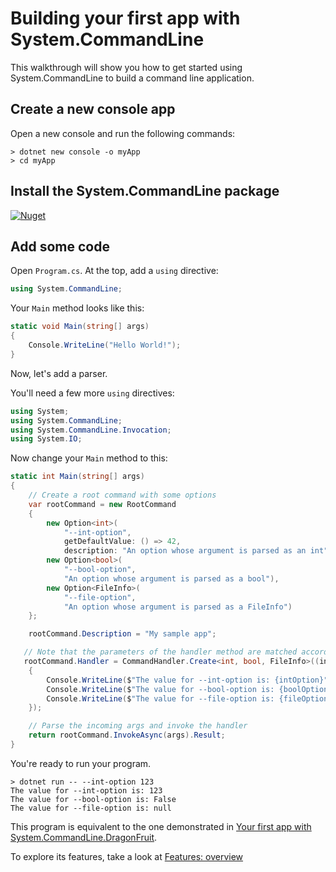 # Building your first app with System.CommandLine

This walkthrough will show you how to get started using System.CommandLine to build a command line application.

## Create a new console app

Open a new console and run the following commands:

```console
> dotnet new console -o myApp
> cd myApp
```

## Install the System.CommandLine package

[![Nuget](https://img.shields.io/nuget/v/System.CommandLine.svg)](https://nuget.org/packages/System.CommandLine)  

## Add some code

Open `Program.cs`. At the top, add a `using` directive:

```csharp
using System.CommandLine;
```

Your `Main` method looks like this:

```csharp
static void Main(string[] args)
{
    Console.WriteLine("Hello World!");
}
```

Now, let's add a parser. 

You'll need a few more `using` directives:

```csharp
using System;
using System.CommandLine;
using System.CommandLine.Invocation;
using System.IO;
```

Now change your `Main` method to this:

```csharp
static int Main(string[] args)
{
    // Create a root command with some options
    var rootCommand = new RootCommand
    {
        new Option<int>(
            "--int-option",
            getDefaultValue: () => 42,
            description: "An option whose argument is parsed as an int"),
        new Option<bool>(
            "--bool-option",
            "An option whose argument is parsed as a bool"),
        new Option<FileInfo>(
            "--file-option",
            "An option whose argument is parsed as a FileInfo")
    };

    rootCommand.Description = "My sample app";

   // Note that the parameters of the handler method are matched according to the names of the options
   rootCommand.Handler = CommandHandler.Create<int, bool, FileInfo>((intOption, boolOption, fileOption) =>
    {
        Console.WriteLine($"The value for --int-option is: {intOption}");
        Console.WriteLine($"The value for --bool-option is: {boolOption}");
        Console.WriteLine($"The value for --file-option is: {fileOption?.FullName ?? "null"}");
    });

    // Parse the incoming args and invoke the handler
    return rootCommand.InvokeAsync(args).Result;
}
```

You're ready to run your program.

```console
> dotnet run -- --int-option 123
The value for --int-option is: 123
The value for --bool-option is: False
The value for --file-option is: null
```

This program is equivalent to the one demonstrated in [Your first app with System.CommandLine.DragonFruit](Your-first-app-with-System.CommandLine.DragonFruit).

To explore its features, take a look at [Features: overview](Features-overview)